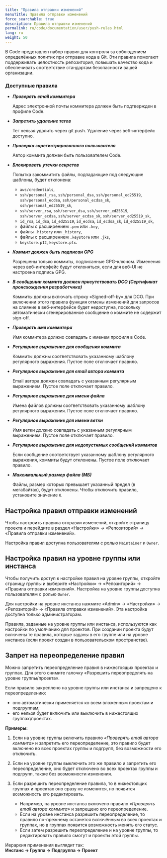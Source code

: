 ```yaml
---
title: "Правила отправки изменений"
menuTitle: Правила отправки изменений
force_searchable: true
description: Правила отправки изменений
permalink: ru/code/documentation/user/push-rules.html
lang: ru
weight: 50
---
```


В Code представлен набор правил для контроля за соблюдением определённых политик при отправке кода в Git. Эти правила помогают поддерживать целостность репозитория, повышать качество кода и обеспечивать соответствие стандартам безопасности вашей организации.

### Доступные правила

- ***Проверять email коммитера***  

  Адрес электронной почты коммитера должен быть подтвержден в профиле Code.

- ***Запретить удаление тегов***  

  Тег нельзя удалить через git push. Удаление через веб-интерфейс доступно.  

- ***Проверка зарегистрированного пользователя***  

  Автор коммита должен быть пользователем Code.

- ***Блокировать утечки секретов***  

  Попытка закоммитить файлы, подпадающие под следующие шаблоны, будет отклонена:
  
  - `aws/credentials`,
  - `ssh/personal_rsa`, `ssh/personal_dsa`, `ssh/personal_ed25519`, `ssh/personal_ecdsa`, `ssh/personal_ecdsa_sk`, `ssh/personal_ed25519_sk`,
  - `ssh/server_rsa`, `ssh/server_dsa`, `ssh/server_ed25519`, `ssh/server_ecdsa`, `ssh/server_ecdsa_sk`, `ssh/server_ed25519_sk`,
  - `id_rsa`, `id_dsa`, `id_ed25519`, `id_ecdsa`, `id_ecdsa_sk`, `id_ed25519_sk`,
  - файлы с расширением `.pem` или `.key`,
  - файлы `.history` или `_history`,
  - файлы с расширением `.keystore` или `.jks`,
  - `keystore.p12`, `keystore.pfx`.

- ***Коммит должен быть подписан GPG***  

  Разрешены только коммиты, подписанные GPG-ключом. Изменения через веб-интерфейс будут отклоняться, если для веб-UI не настроена подпись GPG.  

- ***В сообщении коммита должен присутствовать DCO (Сертификат происхождения разработчика)***  

  Коммиты должны включать строку «Signed-off-by» для DCO. При включении этого правила функция отмены изменений для запросов на слияние в веб-интерфейсе будет недоступна, поскольку автоматически сгенерированное сообщение о коммите не содержит sign-off.  

- ***Проверять имя коммитера***

  Имя коммитера должно совпадать с именем профиля в Code.  

- ***Регулярное выражение для сообщения коммита***  

  Коммиты должны соответствовать указанному шаблону регулярного выражения. Пустое поле отключает правило.  

- ***Регулярное выражение для email автора коммита***  

  Email автора должен совпадать с указанным регулярным выражением. Пустое поле отключает правило.  

- ***Регулярное выражение для имени файла***  

  Имена файлов должны соответствовать указанному шаблону регулярного выражения. Пустое поле отключает правило.  

- ***Регулярное выражение для имени ветки***  

  Имя ветки должно совпадать с указанным регулярным выражением. Пустое поле отключает правило.  

- ***Регулярное выражение для недопустимых сообщений коммитов***  

  Если сообщение соответствует указанному шаблону регулярного выражения, коммиты будут отклонены. Пустое поле отключает правило.  

- ***Максимальный размер файла (МБ)***  

  Файлы, размер которых превышает указанный предел (в мегабайтах), будут отклонены. Чтобы отключить правило, установите значение `0`.  

## Настройка правил отправки изменений

Чтобы настроить правила отправки изменений, откройте страницу проекта и перейдите в раздел «Настройки» → «Репозиторий» → «Правила отправки изменений».  

Настройка правил доступна пользователям с ролью `Maintainer` и `Owner`.  

## Настройка правил на уровне группы или инстанса

Чтобы получить доступ к настройке правил на уровне группы, откройте страницу группы и выберите «Настройки» → «Репозиторий» → «Правила отправки изменений». Настройка на уровне группы доступна пользователям с ролью `Owner`.  

Для настройки на уровне инстанса нажмите «Admin» → «Настройки» → «Репозиторий» → «Правила отправки изменений». Эта настройка доступна только администраторам.  

Правила, заданные на уровне группы или инстанса, используются как настройки по умолчанию для проектов. При создании проекта будут включены те правила, которые заданы в его группе или на уровне инстанса (если проект создан в пользовательском пространстве).  

## Запрет на переопределение правил

Можно запретить переопределение правил в нижестоящих проектах и группах. Для этого снимите галочку «Разрешить переопределять на уровне группы/проекта».  

Если правило закреплено на уровне группы или инстанса и запрещено к переопределению:

- оно автоматически применяется ко всем вложенным проектам и подгруппам;  
- его нельзя будет включить или выключить в нижестоящих группах\проектах.  

**Примеры:**

1. Если на уровне группы включить правило *«Проверять email автора коммита»* и запретить его переопределение, это правило будет включено во всех проектах группы и подгрупп, без возможности его отключить.  

1. Если на уровне группы выключить это же правило и запретить его переопределение, оно будет отключено во всех проектах группы и подгрупп, также без возможности изменения.  

1. Если разрешить переопределение правила, то в нижестоящих группах и проектах оно сразу не изменится, но появится возможность его редактировать.  
   - Например, на уровне инстанса включено правило *«Проверять email автора коммита»* и запрещено его переопределение.  
   - Если на уровне инстанса разрешить переопределение, то правило по-прежнему останется включённым во всех проектах и группах, но в группах появится возможность менять его статус.  
   - Если затем разрешить переопределение и на уровне группы, то редактировать правило смогут и проекты этой группы.  

Иерархия применения выглядит так:  
**Инстанс → Группа → Подгруппа → Проект**
